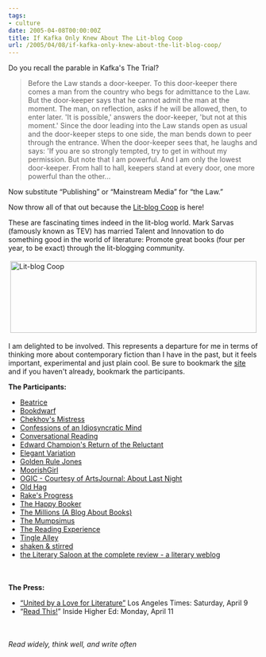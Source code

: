 ```yaml
---
tags:
- culture
date: 2005-04-08T00:00:00Z
title: If Kafka Only Knew About The Lit-blog Coop
url: /2005/04/08/if-kafka-only-knew-about-the-lit-blog-coop/
---
```


<p>
Do you recall the parable in Kafka's The Trial?
</p><blockquote>
Before the Law stands a door-keeper. To this door-keeper there comes a man from the country who begs for admittance to the Law. But the door-keeper says that he cannot admit the man at the moment. The man, on reflection, asks if he will be allowed, then, to enter later. 'It is possible,' answers the door-keeper, 'but not at this moment.' Since the door leading into the Law stands open as usual and the door-keeper steps to one side, the man bends down to peer through the entrance. When the door-keeper sees that, he laughs and says: 'If you are so strongly tempted, try to get in without my permission. But note that I am powerful. And I am only the lowest door-keeper. From hall to hall, keepers stand at every door, one more powerful than the other...
</blockquote><p>
Now substitute &#8220;Publishing&#8221; or &#8220;Mainstream Media&#8221; for &#8220;the Law.&#8221;
</p><p>
Now throw all of that out because the <a href="http://lbc.typepad.com/blog/">Lit-blog Coop</a> is here!
</p><p>
These are fascinating times indeed in the lit-blog world. Mark Sarvas (famously known as TEV) has married Talent and Innovation to do something good in the world of literature: Promote great books (four per year, to be exact) through the lit-blogging community.
</p><p>
<img src="http://www.chekhovsmistress.com/images/lbcheader_1.gif" height="144" width="496" border="0" hspace="4" vspace="4" alt="Lit-blog Coop " />
</p><p>
I am delighted to be involved. This represents a departure for me in terms of thinking more about contemporary fiction than I have in the past, but it feels important, experimental and just plain cool.  Be sure to bookmark the <a href="http://lbc.typepad.com/blog/">site</a> and if you haven't already, bookmark the participants.
</p><p>
<strong>The Participants:</strong>
</p><ul>
<li><a href="http://www.beatrice.com">Beatrice</a></li>
<li><a href="http://www.bookdwarf.com/">Bookdwarf</a></li>
<li><a href="http://www.chekhovsmistress.com/">Chekhov's Mistress</a></li>
<li><a href="http://www.sarahweinman.com">Confessions of an Idiosyncratic Mind</a></li>
<li><a href="http://esposito.typepad.com/">Conversational Reading</a></li>
<li><a href="http://www.edrants.com">Edward Champion's Return of the Reluctant</a></li>
<li><a href="http://marksarvas.blogs.com/elegvar">Elegant Variation</a></li>
<li><a href="http://goldenrulejones.blogspot.com/">Golden Rule Jones</a></li>
<li><a href="http://www.moorishgirl.com">MoorishGirl</a></li>
<li><a href="http://www.artsjournal.com/aboutlastnight/">OGIC - Courtesy of ArtsJournal: About Last Night</a></li>
<li><a href="http://www.theoldhag.com">Old Hag</a></li>
<li><a href="http://rakesprogress.typepad.com/rakes_progress/">Rake's Progress</a></li>
<li><a href="http://thehappybooker.blogs.com/">The Happy Booker</a></li>
<li><a href="http://www.realisticrecords.net/themillions/">The Millions (A Blog About Books)</a></li>
<li><a href="http://mumpsimus.blogspot.com/">The Mumpsimus</a></li>
<li><a href="http://noggs.typepad.com/the_reading_experience/">The Reading Experience</a></li>
<li><a href="http://www.tinglealley.com">Tingle Alley</a></li>
<li><a href="http://bondgirl.blogspot.com/">shaken &#038; stirred</a></li>
<li><a href="http://www.complete-review.com/saloon/">the Literary Saloon at the complete review - a literary weblog</a></li>
</ul><p>
<img src="http://www.chekhovsmistress.com/images/spacer-3.gif" height="1" width="1" border="0" hspace="25" vspace="10" alt="Spacer-3" />
</p><p>
<strong>The Press:</strong>
</p><ul>
<li><a href="http://www.latimes.com/technology/la-et-litblog9apr09,1,5971942.story?ctrack=2&amp;cset=true" target="_blank">&#8220;United by a Love for Literature&#8221;</a>  Los Angeles Times: Saturday, April 9</li>
<li>&#8220;<a href="http://insidehighered.com/views/2005/04/11/mclemee4_11">Read This!</a>&#8221; Inside Higher Ed: Monday, April 11</li>
</ul><p>
<img src="http://www.chekhovsmistress.com/images/spacer-3.gif" height="1" width="1" border="0" hspace="25" vspace="10" alt="Spacer-3" />
</p><p>
<em>Read widely, think well, and write often</em>
</p>

